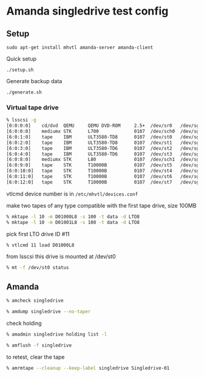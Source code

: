 # Amanda singledrive test config

## Setup

```
sudo apt-get install mhvtl amanda-server amanda-client
```

Quick setup

```
./setup.sh
```

Generate backup data

```
./generate.sh
```

### Virtual tape drive

```bash
% lsscsi -g
[0:0:0:0]    cd/dvd  QEMU     QEMU DVD-ROM     2.5+  /dev/sr0   /dev/sg0 
[6:0:0:0]    mediumx STK      L700             0107  /dev/sch0  /dev/sg1 
[6:0:1:0]    tape    IBM      ULT3580-TD8      0107  /dev/st0   /dev/sg3 
[6:0:2:0]    tape    IBM      ULT3580-TD8      0107  /dev/st1   /dev/sg4 
[6:0:3:0]    tape    IBM      ULT3580-TD6      0107  /dev/st2   /dev/sg5 
[6:0:4:0]    tape    IBM      ULT3580-TD6      0107  /dev/st3   /dev/sg6 
[6:0:8:0]    mediumx STK      L80              0107  /dev/sch1  /dev/sg2 
[6:0:9:0]    tape    STK      T10000B          0107  /dev/st5   /dev/sg8 
[6:0:10:0]   tape    STK      T10000B          0107  /dev/st4   /dev/sg7 
[6:0:11:0]   tape    STK      T10000B          0107  /dev/st6   /dev/sg9 
[6:0:12:0]   tape    STK      T10000B          0107  /dev/st7   /dev/sg10
```

vtlcmd device number is in `/etc/mhvtl/devices.conf`

make two tapes of any type compatible with the first tape drive, size 100MB

```bash
% mktape -l 10 -m D01000L8 -s 100 -t data -d LTO8
% mktape -l 10 -m D01001L8 -s 100 -t data -d LTO8
```

pick first LTO drive ID #11

```bash
% vtlcmd 11 load D01000L8
```

from lsscsi this drive is mounted at /dev/st0

```bash
% mt -f /dev/st0 status
```

## Amanda
```bash
% amcheck singledrive
```

```bash
% amdump singledrive --no-taper
```

check holding

```bash
% amadmin singledrive holding list -l
```

```bash
% amflush -f singledrive
```

to retest, clear the tape

```bash
% amrmtape --cleanup --keep-label singledrive Singledrive-01
```

